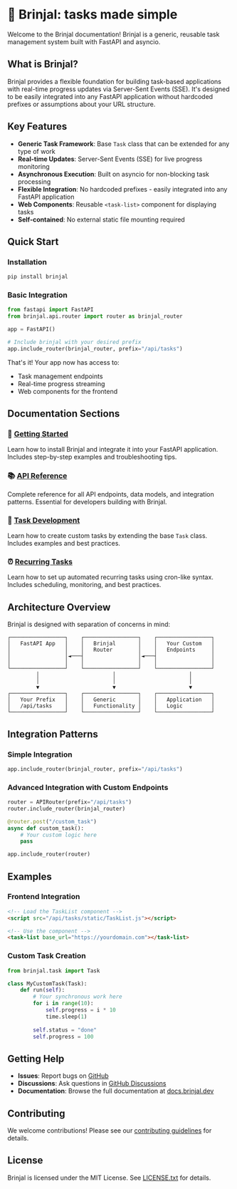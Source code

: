 # 🍆 Brinjal: tasks made simple

Welcome to the Brinjal documentation! Brinjal is a generic, reusable task management system built with FastAPI and asyncio.

## What is Brinjal?

Brinjal provides a flexible foundation for building task-based applications with real-time progress updates via Server-Sent Events (SSE). It's designed to be easily integrated into any FastAPI application without hardcoded prefixes or assumptions about your URL structure.

## Key Features

- **Generic Task Framework**: Base `Task` class that can be extended for any type of work
- **Real-time Updates**: Server-Sent Events (SSE) for live progress monitoring
- **Asynchronous Execution**: Built on asyncio for non-blocking task processing
- **Flexible Integration**: No hardcoded prefixes - easily integrated into any FastAPI application
- **Web Components**: Reusable `<task-list>` component for displaying tasks
- **Self-contained**: No external static file mounting required

## Quick Start

### Installation

```bash
pip install brinjal
```

### Basic Integration

```python
from fastapi import FastAPI
from brinjal.api.router import router as brinjal_router

app = FastAPI()

# Include brinjal with your desired prefix
app.include_router(brinjal_router, prefix="/api/tasks")
```

That's it! Your app now has access to:
- Task management endpoints
- Real-time progress streaming
- Web components for the frontend

## Documentation Sections

### 🚀 [Getting Started](getting-started.md)
Learn how to install Brinjal and integrate it into your FastAPI application. Includes step-by-step examples and troubleshooting tips.

### 📚 [API Reference](api-reference.md)
Complete reference for all API endpoints, data models, and integration patterns. Essential for developers building with Brinjal.

### 🔧 [Task Development](task-development.md)
Learn how to create custom tasks by extending the base `Task` class. Includes examples and best practices.

### ⏰ [Recurring Tasks](recurring-tasks.md)
Learn how to set up automated recurring tasks using cron-like syntax. Includes scheduling, monitoring, and best practices.

## Architecture Overview

Brinjal is designed with separation of concerns in mind:

```
┌─────────────────┐    ┌─────────────────┐    ┌─────────────────┐
│   FastAPI App   │    │   Brinjal       │    │   Your Custom   │
│                 │    │   Router        │    │   Endpoints     │
│                 │◄───┤                 │◄───┤                 │
│                 │    │                 │    │                 │
└─────────────────┘    └─────────────────┘    └─────────────────┘
         │                       │                       │
         │                       │                       │
         ▼                       ▼                       ▼
┌─────────────────┐    ┌─────────────────┐    ┌─────────────────┐
│   Your Prefix   │    │   Generic       │    │   Application   │
│   /api/tasks    │    │   Functionality │    │   Logic         │
└─────────────────┘    └─────────────────┘    └─────────────────┘
```

## Integration Patterns

### Simple Integration
```python
app.include_router(brinjal_router, prefix="/api/tasks")
```

### Advanced Integration with Custom Endpoints
```python
router = APIRouter(prefix="/api/tasks")
router.include_router(brinjal_router)

@router.post("/custom_task")
async def custom_task():
    # Your custom logic here
    pass

app.include_router(router)
```

## Examples

### Frontend Integration
```html
<!-- Load the TaskList component -->
<script src="/api/tasks/static/TaskList.js"></script>

<!-- Use the component -->
<task-list base_url="https://yourdomain.com"></task-list>
```

### Custom Task Creation
```python
from brinjal.task import Task

class MyCustomTask(Task):
    def run(self):
        # Your synchronous work here
        for i in range(10):
            self.progress = i * 10
            time.sleep(1)
        
        self.status = "done"
        self.progress = 100
```

## Getting Help

- **Issues**: Report bugs on [GitHub](https://github.com/sg-s/brinjal/issues)
- **Discussions**: Ask questions in [GitHub Discussions](https://github.com/sg-s/brinjal/discussions)
- **Documentation**: Browse the full documentation at [docs.brinjal.dev](https://docs.brinjal.dev)

## Contributing

We welcome contributions! Please see our [contributing guidelines](https://github.com/sg-s/brinjal/blob/main/CONTRIBUTING.md) for details.

## License

Brinjal is licensed under the MIT License. See [LICENSE.txt](../LICENSE.txt) for details.
